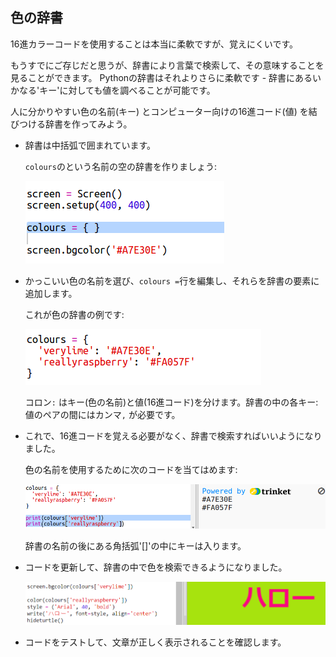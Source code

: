 ## 色の辞書

16進カラーコードを使用することは本当に柔軟ですが、覚えにくいです。

もうすでにご存じだと思うが、辞書により言葉で検索して、その意味することを見ることができます。 Pythonの辞書はそれよりさらに柔軟です - 辞書にあるいかなる'キー'に対しても値を調べることが可能です。

人に分かりやすい色の名前(キー) とコンピューター向けの16進コード(値) を結びつける辞書を作ってみよう。

+ 辞書は中括弧で囲まれています。
    
    `colours`のという名前の空の辞書を作りましょう:
    
    ![スクリーンショット](images/colourful-dict.png)

+ かっこいい色の名前を選び、`colours =`行を編集し、それらを辞書の要素に追加します。
    
    これが色の辞書の例です:
    
    ![スクリーンショット](images/colourful-colours.png)
    
    コロン`:` はキー(色の名前)と値(16進コード)を分けます。辞書の中の各キー:値のペアの間にはカンマ`,` が必要です。

+ これで、16進コードを覚える必要がなく、辞書で検索すればいいようになりました。
    
    色の名前を使用するために次のコードを当てはめます:
    
    ![スクリーンショット](images/colourful-entries.png)
    
    辞書の名前の後にある角括弧'[]'の中にキーは入ります。

+ コードを更新して、辞書の中で色を検索できるようになりました。
    
    ![スクリーンショット](images/colourful-use.png)

+ コードをテストして、文章が正しく表示されることを確認します。